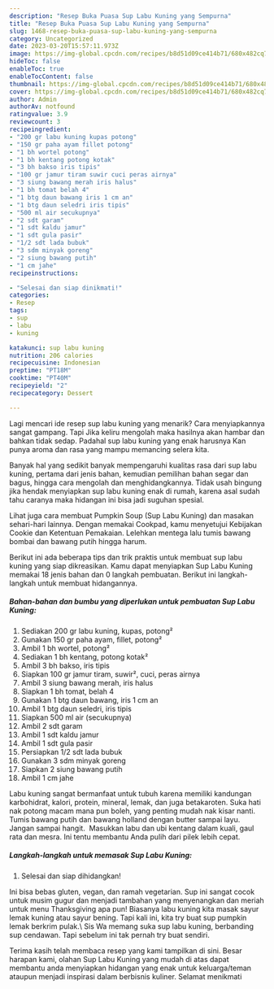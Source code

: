 ```yaml
---
description: "Resep Buka Puasa Sup Labu Kuning yang Sempurna"
title: "Resep Buka Puasa Sup Labu Kuning yang Sempurna"
slug: 1468-resep-buka-puasa-sup-labu-kuning-yang-sempurna
category: Uncategorized
date: 2023-03-20T15:57:11.973Z
image: https://img-global.cpcdn.com/recipes/b8d51d09ce414b71/680x482cq70/sup-labu-kuning-foto-resep-utama.jpg
hideToc: false
enableToc: true
enableTocContent: false
thumbnail: https://img-global.cpcdn.com/recipes/b8d51d09ce414b71/680x482cq70/sup-labu-kuning-foto-resep-utama.jpg
cover: https://img-global.cpcdn.com/recipes/b8d51d09ce414b71/680x482cq70/sup-labu-kuning-foto-resep-utama.jpg
author: Admin
authorAv: notfound
ratingvalue: 3.9
reviewcount: 3
recipeingredient:
- "200 gr labu kuning kupas potong"
- "150 gr paha ayam fillet potong"
- "1 bh wortel potong"
- "1 bh kentang potong kotak"
- "3 bh bakso iris tipis"
- "100 gr jamur tiram suwir cuci peras airnya"
- "3 siung bawang merah iris halus"
- "1 bh tomat belah 4"
- "1 btg daun bawang iris 1 cm an"
- "1 btg daun seledri iris tipis"
- "500 ml air secukupnya"
- "2 sdt garam"
- "1 sdt kaldu jamur"
- "1 sdt gula pasir"
- "1/2 sdt lada bubuk"
- "3 sdm minyak goreng"
- "2 siung bawang putih"
- "1 cm jahe"
recipeinstructions:

- "Selesai dan siap dinikmati!"
categories:
- Resep
tags:
- sup
- labu
- kuning

katakunci: sup labu kuning 
nutrition: 206 calories
recipecuisine: Indonesian
preptime: "PT18M"
cooktime: "PT40M"
recipeyield: "2"
recipecategory: Dessert

---
```



Lagi mencari ide resep sup labu kuning yang menarik? Cara menyiapkannya sangat gampang. Tapi Jika keliru mengolah maka hasilnya akan hambar dan bahkan tidak sedap. Padahal sup labu kuning yang enak harusnya Kan punya aroma dan rasa yang mampu memancing selera kita.


Banyak hal yang sedikit banyak mempengaruhi kualitas rasa dari sup labu kuning, pertama dari jenis bahan, kemudian pemilihan bahan segar dan bagus, hingga cara mengolah dan menghidangkannya. Tidak usah bingung jika hendak menyiapkan sup labu kuning enak di rumah, karena asal sudah tahu caranya maka hidangan ini bisa jadi suguhan spesial.

Lihat juga cara membuat Pumpkin Soup (Sup Labu Kuning) dan masakan sehari-hari lainnya. Dengan memakai Cookpad, kamu menyetujui Kebijakan Cookie dan Ketentuan Pemakaian. Lelehkan mentega lalu tumis bawang bombai dan bawang putih hingga harum.


Berikut ini ada beberapa tips dan trik praktis untuk membuat sup labu kuning yang siap dikreasikan. Kamu dapat menyiapkan Sup Labu Kuning memakai 18 jenis bahan dan 0 langkah pembuatan. Berikut ini langkah-langkah untuk membuat hidangannya.

<!--inarticleads1-->

##### Bahan-bahan dan bumbu yang diperlukan untuk pembuatan Sup Labu Kuning:

1. Sediakan 200 gr labu kuning, kupas, potong²
1. Gunakan 150 gr paha ayam, fillet, potong²
1. Ambil 1 bh wortel, potong²
1. Sediakan 1 bh kentang, potong kotak²
1. Ambil 3 bh bakso, iris tipis
1. Siapkan 100 gr jamur tiram, suwir², cuci, peras airnya
1. Ambil 3 siung bawang merah, iris halus
1. Siapkan 1 bh tomat, belah 4
1. Gunakan 1 btg daun bawang, iris 1 cm an
1. Ambil 1 btg daun seledri, iris tipis
1. Siapkan 500 ml air (secukupnya)
1. Ambil 2 sdt garam
1. Ambil 1 sdt kaldu jamur
1. Ambil 1 sdt gula pasir
1. Persiapkan 1/2 sdt lada bubuk
1. Gunakan 3 sdm minyak goreng
1. Siapkan 2 siung bawang putih
1. Ambil 1 cm jahe


Labu kuning sangat bermanfaat untuk tubuh karena memiliki kandungan karbohidrat, kalori, protein, mineral, lemak, dan juga betakaroten. Suka hati nak potong macam mana pun boleh, yang penting mudah nak kisar nanti. ️ Tumis bawang putih dan bawang holland dengan butter sampai layu. Jangan sampai hangit. ️ Masukkan labu dan ubi kentang dalam kuali, gaul rata dan mesra. Ini tentu membantu Anda pulih dari pilek lebih cepat. 

<!--inarticleads2-->

##### Langkah-langkah untuk memasak Sup Labu Kuning:


1. Selesai dan siap dihidangkan!

Ini bisa bebas gluten, vegan, dan ramah vegetarian. Sup ini sangat cocok untuk musim gugur dan menjadi tambahan yang menyenangkan dan meriah untuk menu Thanksgiving apa pun! Biasanya labu kuning kita masak sayur lemak kuning atau sayur bening. Tapi kali ini, kita try buat sup pumpkin lemak berkrim pulak.\ Sis Wa memang suka sup labu kuning, berbanding sup cendawan. Tapi sebelum ini tak pernah try buat sendiri. 

Terima kasih telah membaca resep yang kami tampilkan di sini. Besar harapan kami, olahan Sup Labu Kuning yang mudah di atas dapat membantu anda menyiapkan hidangan yang enak untuk keluarga/teman ataupun menjadi inspirasi dalam berbisnis kuliner. Selamat menikmati
